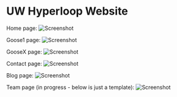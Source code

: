 # UW Hyperloop Website

Home page:
![Screenshot](https://github.com/hsami10/Waterloop_website/blob/master/app/bin/Images/website_scrnshots/home.png)

Goose1 page:
![Screenshot](https://github.com/hsami10/Waterloop_website/blob/master/app/bin/Images/website_scrnshots/goose1.png)

GooseX page:
![Screenshot](https://github.com/hsami10/Waterloop_website/blob/master/app/bin/Images/website_scrnshots/gooseX.png)

Contact page:
![Screenshot](https://github.com/hsami10/Waterloop_website/blob/master/app/bin/Images/website_scrnshots/contact.png)

Blog page:
![Screenshot](https://github.com/hsami10/Waterloop_website/blob/master/app/bin/Images/website_scrnshots/blog.png)

Team page (in progress - below is just a template):
![Screenshot](https://github.com/hsami10/Waterloop_website/blob/master/app/bin/Images/website_scrnshots/team.png)